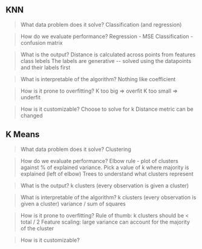 ## KNN

> What data problem does it solve?
Classification (and regression)

> How do we evaluate performance?
Regression - MSE
Classification - confusion matrix

> What is the output?
Distance is calculated across points from features
class lebels
The labels are generative -- solved using the datapoints and their labels first

> What is interpretable of the algorithm?
Nothing like coefficient

> How is it prone to overfitting?
K too big => overfit
K too small => underfit

> How is it customizable?
Choose to solve for k
Distance metric can be changed

## K Means

> What data problem does it solve?
Clustering

> How do we evaluate performance?
Elbow rule - plot of clusters against % of explained variance. Pick a value of k where majority is explained (left of elbow)
Trees to understand what clusters represent

> What is the output?
k clusters (every observation is given a cluster)

> What is interpretable of the algorithm?
k clusters (every observation is given a cluster)
variance / sum of squares

> How is it prone to overfitting?
Rule of thumb: k clusters should be < total / 2
Feature scaling: large variance can account for the majority of the cluster

> How is it customizable?
